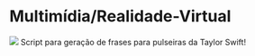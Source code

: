 # Multimídia/Realidade-Virtual
<img src="https://inteligenciafinanceira.com.br/wp-content/uploads/2023/11/Taylor_Swift_eras.webp"/>
Script para geração de frases para pulseiras da Taylor Swift!
